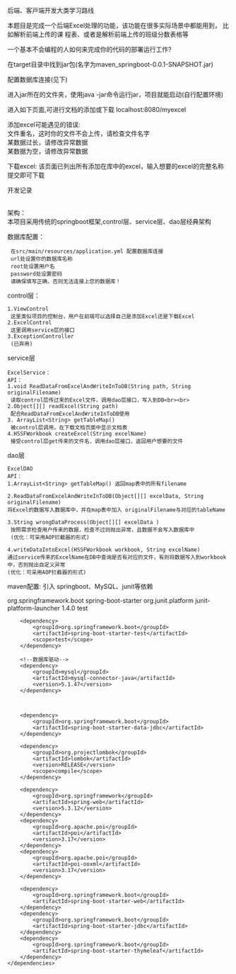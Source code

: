 后端、客⼾端开发⼤类学习路线  

本题⽬是完成⼀个后端Excel处理的功能，该功能在很多实际场景中都能⽤到，
   ⽐如解析前端上传的课 程表、或者是解析前端上传的班级分数表格等

⼀个基本不会编程的⼈如何来完成你的代码的部署运⾏⼯作?


在target目录中找到jar包(名字为maven_springboot-0.0.1-SNAPSHOT.jar)

 配置数据库连接(见下)

进入jar所在的文件夹，使用java -jar命令运行jar，项目就能启动(自行配置环境)

进入如下页面,可进行文档的添加或下载
localhost:8080/myexcel  




添加excel可能遇见的错误: <br>
文件重名，这时你的文件不会上传，请检查文件名字 <br>
某数据过长，请修改异常数据<br>
某数据为空，请修改异常数据  <br>


下载excel:
该页面已列出所有添加在库中的excel，输入想要的excel的完整名称提交即可下载  
  
  






开发记录<br><br>

         
 架构：<br>
 本项目采用传统的springboot框架,control层、service层、dao层经典架构<br>
 
   数据库配置：<br>
     
     在src/main/resources/application.yml 配置数据库连接
     url处设置你的数据库名称
     root处设置用户名
     password处设置密码
     请确保填写正确，否则无法连接上您的数据库！
   
          
   control层：<br>
   
    1.ViewControl
     这里类似项目的控制台，用户在前端可以选择自己是添加Excel还是下载Excel
    2.ExcelControl
     这里调用service层的接口
    3.ExceptionController
     (已弃用)
         
   service层<br>
   
    ExcelService：
    API：
    1.void ReadDataFromExcelAndWriteInToDB(String path, String originalFilename)
     读取control层传过来的Excel文件，调用dao层接口，写入到DB<br><br>
    2.Object[][] readExcel(String path) 
     配合ReadDataFromExcelAndWriteInToDB使用
    3. ArrayList<String> getTableMap()
     被control层调用，在下载文档页面中显示文档表 
    4.HSSFWorkbook createExcel(String excelName) 
     接受control层get传来的文件名，调用dao层接口，返回用户想要的文件
   
   dao层<br>
   
   
    ExcelDAO  
    API：  
    1.ArrayList<String> getTableMap() 返回map表中的所有filename
    
    2.ReadDataFromExcelAndWriteInToDB(Object[][] excelData, String originalFilename)
    将Excel的数据写入数据库中，并在map表中加入 originalFilename与对应的tableName
    
    3.String wrongDataProcess(Object[][] excelData )
     按照需求检查用户传来的数据，检查不过则抛出异常，且数据不会写入数据库中
     (优化：可采用AOP拦截器的形式)
     
    4.writeDataIntoExcel(HSSFWorkbook workbook, String excelName)
    通过service传来的ExcelName在DB中查询是否有对应的文件，有则将数据写入到workbook中，否则抛出自定义异常
    (优化：可采用AOP拦截器的形式)
   
 
 
         
 
 
 maven配置:
 引入 springboot、MySQL、junit等依赖
 
 <dependencies>
        <dependency>
            <groupId>org.springframework.boot</groupId>
            <artifactId>spring-boot-starter</artifactId>
        </dependency>
        <dependency>
            <groupId>org.junit.platform</groupId>
            <artifactId>junit-platform-launcher</artifactId>
            <version>1.4.0</version>
            <scope>test</scope>
        </dependency>

        <dependency>
            <groupId>org.springframework.boot</groupId>
            <artifactId>spring-boot-starter-test</artifactId>
            <scope>test</scope>
        </dependency>

        <!--数据库驱动-->
        <dependency>
            <groupId>mysql</groupId>
            <artifactId>mysql-connector-java</artifactId>
            <version>5.1.47</version>
        </dependency>



        <dependency>
            <groupId>org.springframework.boot</groupId>
            <artifactId>spring-boot-starter-data-jdbc</artifactId>
        </dependency>

        <dependency>
            <groupId>org.projectlombok</groupId>
            <artifactId>lombok</artifactId>
            <version>RELEASE</version>
            <scope>compile</scope>
        </dependency>

        <dependency>
            <groupId>org.springframework</groupId>
            <artifactId>spring-web</artifactId>
            <version>5.3.12</version>
        </dependency>
        <dependency>
            <groupId>org.apache.poi</groupId>
            <artifactId>poi</artifactId>
            <version>3.17</version>
        </dependency>
        <dependency>
            <groupId>org.apache.poi</groupId>
            <artifactId>poi-ooxml</artifactId>
            <version>3.17</version>
        </dependency>

        <dependency>
            <groupId>org.springframework.boot</groupId>
            <artifactId>spring-boot-starter-web</artifactId>
        </dependency>
        <dependency>
            <groupId>org.springframework.boot</groupId>
            <artifactId>spring-boot-starter-jdbc</artifactId>
        </dependency>
        <dependency>
            <groupId>org.springframework.boot</groupId>
            <artifactId>spring-boot-starter-thymeleaf</artifactId>
        </dependency>
    </dependencies>
    
    
    


















